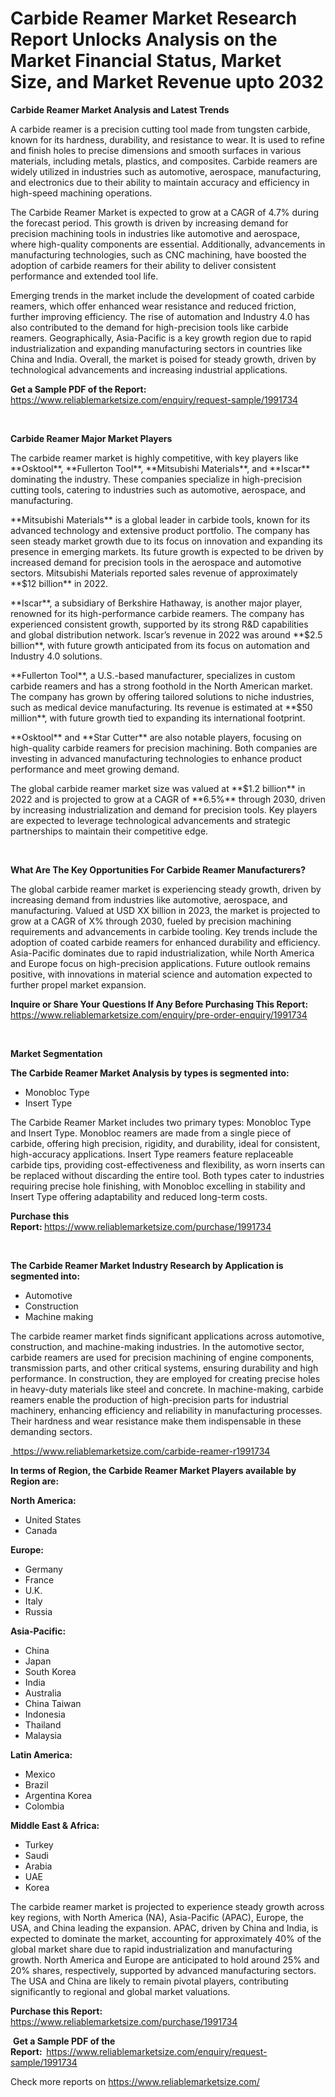 <p><h1>Carbide Reamer Market Research Report Unlocks Analysis on the Market Financial Status, Market Size, and Market Revenue upto 2032</h1></p><p><strong>Carbide Reamer Market Analysis and Latest Trends</strong></p>
<p><p>A carbide reamer is a precision cutting tool made from tungsten carbide, known for its hardness, durability, and resistance to wear. It is used to refine and finish holes to precise dimensions and smooth surfaces in various materials, including metals, plastics, and composites. Carbide reamers are widely utilized in industries such as automotive, aerospace, manufacturing, and electronics due to their ability to maintain accuracy and efficiency in high-speed machining operations.</p><p>The Carbide Reamer Market is expected to grow at a CAGR of 4.7% during the forecast period. This growth is driven by increasing demand for precision machining tools in industries like automotive and aerospace, where high-quality components are essential. Additionally, advancements in manufacturing technologies, such as CNC machining, have boosted the adoption of carbide reamers for their ability to deliver consistent performance and extended tool life.</p><p>Emerging trends in the market include the development of coated carbide reamers, which offer enhanced wear resistance and reduced friction, further improving efficiency. The rise of automation and Industry 4.0 has also contributed to the demand for high-precision tools like carbide reamers. Geographically, Asia-Pacific is a key growth region due to rapid industrialization and expanding manufacturing sectors in countries like China and India. Overall, the market is poised for steady growth, driven by technological advancements and increasing industrial applications.</p></p>
<p><strong>Get a Sample PDF of the Report:&nbsp;</strong> <a href="https://www.reliablemarketsize.com/enquiry/request-sample/1991734?utm_campaign=1766&utm_medium=2&utm_source=Github&utm_content=ia&utm_term=25012025&utm_id=carbide-reamer">https://www.reliablemarketsize.com/enquiry/request-sample/1991734</a></p>
<p>&nbsp;</p>
<p><strong>Carbide Reamer Major Market Players</strong></p>
<p><p>The carbide reamer market is highly competitive, with key players like **Osktool**, **Fullerton Tool**, **Mitsubishi Materials**, and **Iscar** dominating the industry. These companies specialize in high-precision cutting tools, catering to industries such as automotive, aerospace, and manufacturing.</p><p>**Mitsubishi Materials** is a global leader in carbide tools, known for its advanced technology and extensive product portfolio. The company has seen steady market growth due to its focus on innovation and expanding its presence in emerging markets. Its future growth is expected to be driven by increased demand for precision tools in the aerospace and automotive sectors. Mitsubishi Materials reported sales revenue of approximately **$12 billion** in 2022.</p><p>**Iscar**, a subsidiary of Berkshire Hathaway, is another major player, renowned for its high-performance carbide reamers. The company has experienced consistent growth, supported by its strong R&D capabilities and global distribution network. Iscar’s revenue in 2022 was around **$2.5 billion**, with future growth anticipated from its focus on automation and Industry 4.0 solutions.</p><p>**Fullerton Tool**, a U.S.-based manufacturer, specializes in custom carbide reamers and has a strong foothold in the North American market. The company has grown by offering tailored solutions to niche industries, such as medical device manufacturing. Its revenue is estimated at **$50 million**, with future growth tied to expanding its international footprint.</p><p>**Osktool** and **Star Cutter** are also notable players, focusing on high-quality carbide reamers for precision machining. Both companies are investing in advanced manufacturing technologies to enhance product performance and meet growing demand.</p><p>The global carbide reamer market size was valued at **$1.2 billion** in 2022 and is projected to grow at a CAGR of **6.5%** through 2030, driven by increasing industrialization and demand for precision tools. Key players are expected to leverage technological advancements and strategic partnerships to maintain their competitive edge.</p></p>
<p>&nbsp;</p>
<p><strong>What Are The Key Opportunities For Carbide Reamer Manufacturers?</strong></p>
<p><p>The global carbide reamer market is experiencing steady growth, driven by increasing demand from industries like automotive, aerospace, and manufacturing. Valued at USD XX billion in 2023, the market is projected to grow at a CAGR of X% through 2030, fueled by precision machining requirements and advancements in carbide tooling. Key trends include the adoption of coated carbide reamers for enhanced durability and efficiency. Asia-Pacific dominates due to rapid industrialization, while North America and Europe focus on high-precision applications. Future outlook remains positive, with innovations in material science and automation expected to further propel market expansion.</p></p>
<p><strong>Inquire or Share Your Questions If Any Before Purchasing This Report:</strong> <a href="https://www.reliablemarketsize.com/enquiry/pre-order-enquiry/1991734?utm_campaign=1766&utm_medium=2&utm_source=Github&utm_content=ia&utm_term=25012025&utm_id=carbide-reamer">https://www.reliablemarketsize.com/enquiry/pre-order-enquiry/1991734</a></p>
<p>&nbsp;</p>
<p><strong>Market Segmentation</strong></p>
<p><strong>The Carbide Reamer Market Analysis by types is segmented into:</strong></p>
<p><ul><li>Monobloc Type</li><li>Insert Type</li></ul></p>
<p><p>The Carbide Reamer Market includes two primary types: Monobloc Type and Insert Type. Monobloc reamers are made from a single piece of carbide, offering high precision, rigidity, and durability, ideal for consistent, high-accuracy applications. Insert Type reamers feature replaceable carbide tips, providing cost-effectiveness and flexibility, as worn inserts can be replaced without discarding the entire tool. Both types cater to industries requiring precise hole finishing, with Monobloc excelling in stability and Insert Type offering adaptability and reduced long-term costs.</p></p>
<p><strong>Purchase this Report:&nbsp;</strong><a href="https://www.reliablemarketsize.com/purchase/1991734?utm_campaign=1766&utm_medium=2&utm_source=Github&utm_content=ia&utm_term=25012025&utm_id=carbide-reamer">https://www.reliablemarketsize.com/purchase/1991734</a></p>
<p>&nbsp;</p>
<p><strong>The Carbide Reamer Market Industry Research by Application is segmented into:</strong></p>
<p><ul><li>Automotive</li><li>Construction</li><li>Machine making</li></ul></p>
<p><p>The carbide reamer market finds significant applications across automotive, construction, and machine-making industries. In the automotive sector, carbide reamers are used for precision machining of engine components, transmission parts, and other critical systems, ensuring durability and high performance. In construction, they are employed for creating precise holes in heavy-duty materials like steel and concrete. In machine-making, carbide reamers enable the production of high-precision parts for industrial machinery, enhancing efficiency and reliability in manufacturing processes. Their hardness and wear resistance make them indispensable in these demanding sectors.</p></p>
<p><a href="https://www.reliablemarketsize.com/carbide-reamer-r1991734?utm_campaign=1766&utm_medium=2&utm_source=Github&utm_content=ia&utm_term=25012025&utm_id=carbide-reamer">&nbsp;https://www.reliablemarketsize.com/carbide-reamer-r1991734</a></p>
<p><strong>In terms of Region, the Carbide Reamer Market Players available by Region are:</strong></p>
<p>
    <p> <strong> North America: </strong>
        <ul>
            <li>United States</li>
            <li>Canada</li>
        </ul>
        </p> 
    <p> <strong> Europe: </strong>
        <ul>
            <li>Germany</li>
            <li>France</li>
            <li>U.K.</li>
            <li>Italy</li>
            <li>Russia</li>
        </ul>
        </p> 
    <p> <strong> Asia-Pacific: </strong>
        <ul>
            <li>China</li>
            <li>Japan</li>
            <li>South Korea</li>
            <li>India</li>
            <li>Australia</li>
            <li>China Taiwan</li>
            <li>Indonesia</li>
            <li>Thailand</li>
            <li>Malaysia</li>
        </ul>
        </p> 
    <p> <strong> Latin America: </strong>
        <ul>
            <li>Mexico</li>
            <li>Brazil</li>
            <li>Argentina Korea</li>
            <li>Colombia</li>
        </ul>
        </p> 
    <p> <strong> Middle East & Africa: </strong>
        <ul>
            <li>Turkey</li>
            <li>Saudi</li>
            <li>Arabia</li>
            <li>UAE</li>
            <li>Korea</li>
        </ul>
    </p>
    </p>
<p><p>The carbide reamer market is projected to experience steady growth across key regions, with North America (NA), Asia-Pacific (APAC), Europe, the USA, and China leading the expansion. APAC, driven by China and India, is expected to dominate the market, accounting for approximately 40% of the global market share due to rapid industrialization and manufacturing growth. North America and Europe are anticipated to hold around 25% and 20% shares, respectively, supported by advanced manufacturing sectors. The USA and China are likely to remain pivotal players, contributing significantly to regional and global market valuations.</p></p>
<p><strong>Purchase this Report: </strong><a href="https://www.reliablemarketsize.com/purchase/1991734?utm_campaign=1766&utm_medium=2&utm_source=Github&utm_content=ia&utm_term=25012025&utm_id=carbide-reamer">https://www.reliablemarketsize.com/purchase/1991734</a></p>
<p>&nbsp;<strong>Get a Sample PDF of the Report:&nbsp;&nbsp;</strong><a href="https://www.reliablemarketsize.com/enquiry/request-sample/1991734?utm_campaign=1766&utm_medium=2&utm_source=Github&utm_content=ia&utm_term=25012025&utm_id=carbide-reamer">https://www.reliablemarketsize.com/enquiry/request-sample/1991734</a></p>
<p><strong></strong></p>
<p>Check more reports on <a href="https://www.reliablemarketsize.com/?utm_campaign=1766&utm_medium=2&utm_source=Github&utm_content=ia&utm_term=25012025&utm_id=carbide-reamer">https://www.reliablemarketsize.com/</a></p>